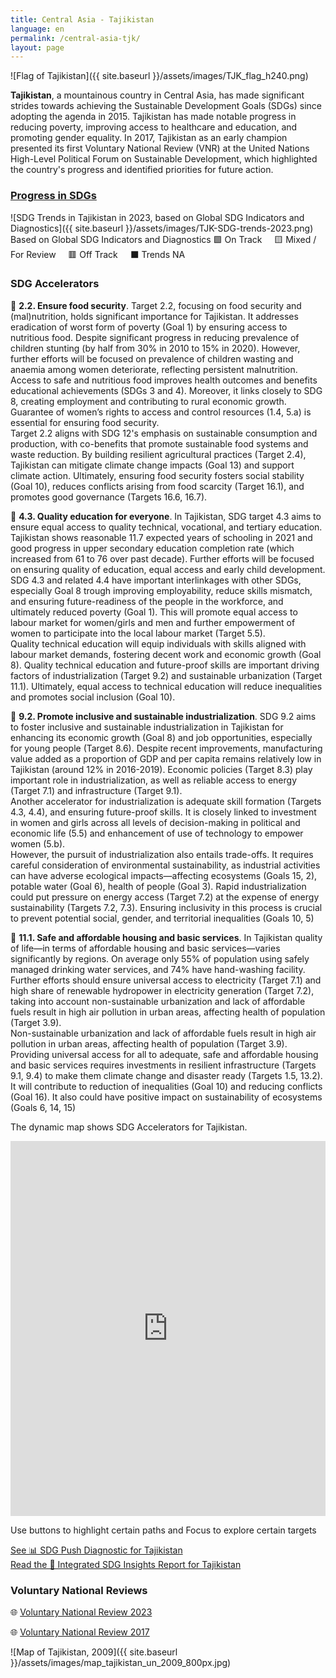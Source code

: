 ```yaml
---
title: Central Asia - Tajikistan
language: en
permalink: /central-asia-tjk/
layout: page
---
```

![Flag of Tajikistan]({{ site.baseurl }}/assets/images/TJK_flag_h240.png) 

**Tajikistan**, a mountainous country in Central Asia, has made significant strides towards achieving the Sustainable Development Goals (SDGs) since adopting the agenda in 2015. Tajikistan has made notable progress in reducing poverty, improving access to healthcare and education, and promoting gender equality. In 2017, Tajikistan as an early champion presented its first Voluntary National Review (VNR) at the United Nations High-Level Political Forum on Sustainable Development, which highlighted the country's progress and identified priorities for future action. 


### [Progress in SDGs](https://data.undp.org/sdg-push-diagnostic/TJK/sdg-trends)

![SDG Trends in Tajikistan in 2023, based on Global SDG Indicators and Diagnostics]({{ site.baseurl }}/assets/images/TJK-SDG-trends-2023.png)  
Based on Global SDG Indicators and Diagnostics 🟩 On Track     🟨 Mixed / For Review     🟥 Off Track     ⬛ Trends NA  
 

### SDG Accelerators

🔷 **2.2. Ensure food security**. Target 2.2, focusing on food security and (mal)nutrition, holds significant importance for Tajikistan. It addresses eradication of worst form of poverty (Goal 1) by ensuring access to nutritious food. Despite significant progress in reducing prevalence of children stunting (by half from 30% in 2010 to 15% in 2020). However, further efforts will be focused on prevalence of children wasting and anaemia among women deteriorate, reflecting persistent malnutrition.  
Access to safe and nutritious food improves health outcomes and benefits educational achievements (SDGs 3 and 4). Moreover, it links closely to SDG 8, creating employment and contributing to rural economic growth. Guarantee of women’s rights to access and control resources (1.4, 5.a) is essential for ensuring food security.  
Target 2.2 aligns with SDG 12's emphasis on sustainable consumption and production, with co-benefits that promote sustainable food systems and waste reduction. By building resilient agricultural practices (Target 2.4), Tajikistan can mitigate climate change impacts (Goal 13) and support climate action. Ultimately, ensuring food security fosters social stability (Goal 10), reduces conflicts arising from food scarcity (Target 16.1), and promotes good governance (Targets 16.6, 16.7).  

🔷 **4.3. Quality education for everyone**. In Tajikistan, SDG target 4.3 aims to ensure equal access to quality technical, vocational, and tertiary education. Tajikistan shows reasonable 11.7 expected years of schooling in 2021 and good progress in upper secondary education completion rate (which increased from 61 to 76 over past decade). Further efforts will be focused on ensuring quality of education, equal access and early child development.  
SDG 4.3 and related 4.4 have important interlinkages with other SDGs, especially Goal 8 trough improving employability, reduce skills mismatch, and ensuring future-readiness of the people in the workforce, and ultimately reduced poverty (Goal 1). This will promote equal access to labour market for women/girls and men and further empowerment of women to participate into the local labour market (Target 5.5).  
Quality technical education will equip individuals with skills aligned with labour market demands, fostering decent work and economic growth (Goal 8). Quality technical education and future-proof skills are important driving factors of industrialization (Target 9.2) and sustainable urbanization (Target 11.1). Ultimately, equal access to technical education will reduce inequalities and promotes social inclusion (Goal 10).  

🔷 **9.2. Promote inclusive and sustainable industrialization**. SDG 9.2 aims to foster inclusive and sustainable industrialization in Tajikistan for enhancing its economic growth (Goal 8) and job opportunities, especially for young people (Target 8.6). Despite recent improvements, manufacturing value added as a proportion of GDP and per capita remains relatively low in Tajikistan (around 12% in 2016-2019). Economic policies (Target 8.3) play important role in industrialization, as well as reliable access to energy (Target 7.1) and infrastructure (Target 9.1).  
Another accelerator for industrialization is adequate skill formation (Targets 4.3, 4.4), and ensuring future-proof skills. It is closely linked to investment in women and girls across all levels of decision-making in political and economic life (5.5) and enhancement of use of technology to empower women (5.b).  
However, the pursuit of industrialization also entails trade-offs. It requires careful consideration of environmental sustainability, as industrial activities can have adverse ecological impacts—affecting ecosystems (Goals 15, 2), potable water (Goal 6), health of people (Goal 3). Rapid industrialization could put pressure on energy access (Target 7.2) at the expense of energy sustainability (Targets 7.2, 7.3). Ensuring inclusivity in this process is crucial to prevent potential social, gender, and territorial inequalities (Goals 10, 5)  

🔷 **11.1. Safe and affordable housing and basic services**. In Tajikistan quality of life—in terms of affordable housing and basic services—varies significantly by regions. On average only 55% of population using safely managed drinking water services, and 74% have hand-washing facility. Further efforts should ensure universal access to electricity (Target 7.1) and high share of renewable hydropower in electricity generation (Target 7.2), taking into account non-sustainable urbanization and lack of affordable fuels result in high air pollution in urban areas, affecting health of population (Target 3.9).  
Non-sustainable urbanization and lack of affordable fuels result in high air pollution in urban areas, affecting health of population (Target 3.9).  
Providing universal access for all to adequate, safe and affordable housing and basic services requires investments in resilient infrastructure (Targets 9.1, 9.4) to make them climate change and disaster ready (Targets 1.5, 13.2). It will contribute to reduction of inequalities (Goal 10) and reducing conflicts (Goal 16). It also could have positive impact on sustainability of ecosystems (Goals 6, 14, 15)  



The dynamic map shows SDG Accelerators for Tajikistan. 

<iframe src="https://embed.kumu.io/175edab0dd50ee12a6a06501d6a33c77" width="100%" height="600" frameborder="0"></iframe>

Use buttons to highlight certain paths and Focus to explore certain targets



[See 📊 SDG Push Diagnostic for Tajikistan](https://sdgdiagnostics.data.undp.org/TJK)  
[Read the 📑 Integrated SDG Insights Report for Tajikistan](https://sdgigeneralstorage.blob.core.windows.net/sdg-push/InsightReports/UNDP%20-%20SDG%20TJK.pdf)  
  


### Voluntary National Reviews 

🌐 [Voluntary National Review 2023](https://hlpf.un.org/countries/tajikistan/voluntary-national-reviews-2023)

🌐 [Voluntary National Review 2017](https://hlpf.un.org/countries/tajikistan/voluntary-national-review-2017)


![Map of Tajikistan, 2009]({{ site.baseurl }}/assets/images/map_tajikistan_un_2009_800px.jpg)
